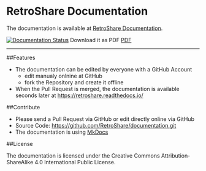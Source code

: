 # RetroShare Documentation

The documentation is available at [RetroShare Documentation](https://retroshare.readthedocs.io/).

[![Documentation Status](https://readthedocs.org/projects/retroshare/badge/?version=latest)](http://retroshare.readthedocs.io/en/latest/?badge=latest) 
Download it as PDF [PDF](https://readthedocs.org/projects/retroshare/downloads/pdf/latest/)

---

##Features

- The documentation can be edited by everyone with a GitHub Account
  - edit manualy onlnine at GitHub 
  - fork the Repository and create it offline
- When the Pull Request is merged, the documentation is available seconds later at https://retroshare.readthedocs.io/

##Contribute

- Please send a Pull Request via GitHub or edit directly online via GitHub
- Source Code: https://github.com/RetroShare/documentation.git
- The documentation is using [MkDocs](http://www.mkdocs.org/user-guide/writing-your-docs/)

##License

The documentation is licensed under the Creative Commons Attribution-ShareAlike 4.0 International Public License.

